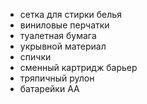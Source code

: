 - сетка для стирки белья
- виниловые перчатки
- туалетная бумага
- укрывной материал
- спички
- сменный картридж барьер
- тряпичный рулон
- батарейки АА